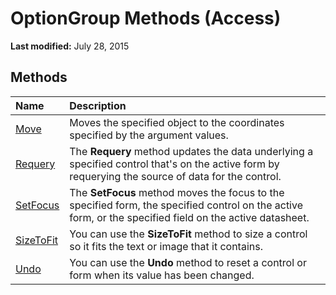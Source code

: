 
# OptionGroup Methods (Access)

 **Last modified:** July 28, 2015


## Methods



|**Name**|**Description**|
|:-----|:-----|
| [Move](49f4a11d-ab81-7b81-cb28-904eba61048c.md)|Moves the specified object to the coordinates specified by the argument values.|
| [Requery](5cc8188a-a579-3cd6-335a-afb2d05c955c.md)|The  **Requery** method updates the data underlying a specified control that's on the active form by requerying the source of data for the control.|
| [SetFocus](8aaeccc5-29eb-559c-5501-4df7b325fc72.md)|The  **SetFocus** method moves the focus to the specified form, the specified control on the active form, or the specified field on the active datasheet.|
| [SizeToFit](53c509fe-41d8-b430-b272-5c506c237680.md)|You can use the  **SizeToFit** method to size a control so it fits the text or image that it contains.|
| [Undo](ad22e7a9-4b9c-d46c-99e1-8f1d020c32d8.md)|You can use the  **Undo** method to reset a control or form when its value has been changed.|
